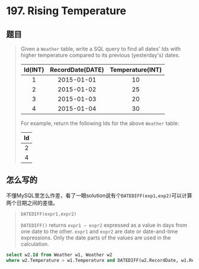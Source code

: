 # 197. Rising Temperature

## 题目

>Given a `Weather` table, write a SQL query to find all dates' Ids with higher temperature compared to its previous (yesterday's) dates.
>
>| Id(INT) | RecordDate(DATE) | Temperature(INT) |
>|:-:|:-:|:-:|
>|       1 |       2015-01-01 |               10 |
>|       2 |       2015-01-02 |               25 |
>|       3 |       2015-01-03 |               20 |
>|       4 |       2015-01-04 |               30 |
>
>For example, return the following Ids for the above `Weather` table:
>
>| Id |
>|:-:|
>|  2 |
>|  4 |

## 怎么写的

不懂MySQL里怎么作差，看了一眼solution说有个`DATEDIFF(exp1,exp2)`可以计算两个日期之间的差值。

>`DATEDIFF(expr1,expr2)`
>
>`DATEDIFF()` returns `expr1 − expr2` expressed as a value in days from one date to the other. `expr1` and `expr2` are date or date-and-time expressions. Only the date parts of the values are used in the calculation.

```SQL
select w2.Id from Weather w1, Weather w2
where w2.Temperature > w1.Temperature and DATEDIFF(w2.RecordDate, w1.RecordDate) =1
```
